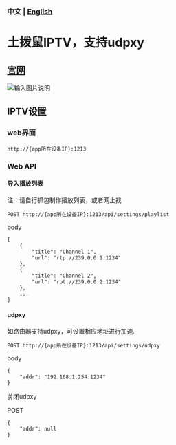 ### 中文 | [English](README.md)

# 土拨鼠IPTV，支持udpxy

## [官网](http://www.turboshow.cn)

![输入图片说明](https://images.gitee.com/uploads/images/2019/0727/201458_7b480937_82552.png "screenshot_tv.png")
## IPTV设置
### web界面
`http://{app所在设备IP}:1213`

### Web API
#### 导入播放列表
注：请自行抓包制作播放列表，或者网上找

`POST http://{app所在设备IP}:1213/api/settings/playlist`

body
```
[
    {
        "title": "Channel 1",
        "url": "rtp://239.0.0.1:1234"
    },
    {
        "title": "Channel 2",
        "url": "rpt://239.0.0.2:1234"
    },
    ...
]
```

#### udpxy
如路由器支持udpxy，可设置相应地址进行加速.

`POST http://{app所在设备IP}:1213/api/settings/udpxy`

body
```
{
    "addr": "192.168.1.254:1234"
}
```
关闭udpxy
 
 POST
```
{
    "addr": null
}
```

